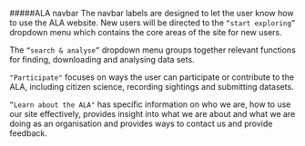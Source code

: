 #####ALA navbar
The navbar labels are designed to let the user know how to use the ALA website. New users will be directed to the `“start exploring”` dropdown menu which contains the core areas of the site for new users.

The `“search & analyse”` dropdown menu groups together relevant functions for finding, downloading and analysing data sets.

`"Participate"` focuses on ways the user can participate or contribute to the ALA, including citizen science, recording sightings and submitting datasets.

`”Learn about the ALA"` has specific information on who we are, how to use our site effectively, provides insight into what we are about and what we are doing as an organisation and provides ways to contact us and provide feedback.